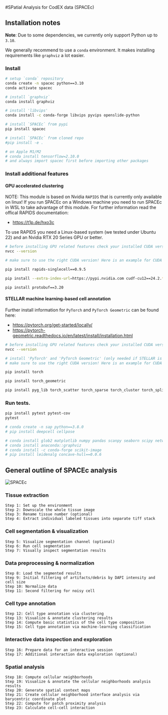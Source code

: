 #SPatial Analysis for CodEX data (SPACEc)

## Installation notes

**Note**: Due to some dependencies, we currently only support Python up to `3.10`.

We generally recommend to use a `conda` environment. It makes installing requirements like `graphviz` a lot easier.

### Install

```bash
# setup `conda` repository
conda create -n spacec python==3.10
conda activate spacec

# install `graphviz`
conda install graphviz

# install 'libvips'
conda install -c conda-forge libvips pyvips openslide-python

# install `SPACEc` from pypi
pip install spacec

# install `SPACEc` from cloned repo
#pip install -e .

# on Apple M1/M2
# conda install tensorflow=2.10.0
# and always import spacec first before importing other packages
```

### Install additional features 
#### GPU accelerated clustering
NOTE: This module is based on Nvidia `RAPIDS` that is currently only available on linux! If you run SPACEc on a Windows machine you need to run SPACEc in WSL to take advantage of this module. For further information read the offical RAPIDS documentation:
- https://t1p.de/hxo3c

To use RAPIDS you need a Linux-based system (we tested under Ubuntu 22) and an Nvidia RTX 20 Series GPU or better.

```bash
# before installing GPU related features check your installed CUDA version
nvcc --version

# make sure to use the right CUDA version! Here is an example for CUDA 12

pip install rapids-singlecell==0.9.5

pip install --extra-index-url=https://pypi.nvidia.com cudf-cu12==24.2.* dask-cudf-cu12==24.2.* cuml-cu12==24.2.* cugraph-cu12==24.2.* cuspatial-cu12==24.2.* cuproj-cu12==24.2.* cuxfilter-cu12==24.2.* cucim-cu12==24.2.* pylibraft-cu12==24.2.* raft-dask-cu12==24.2.*

pip install protobuf==3.20
```

#### STELLAR machine learning-based cell annotation
Further install information for `PyTorch` and `PyTorch Geometric` can be found here:
- https://pytorch.org/get-started/locally/
- https://pytorch-geometric.readthedocs.io/en/latest/install/installation.html

```bash
# before installing GPU related features check your installed CUDA version
nvcc --version

# install 'PyTorch' and 'PyTorch Geometric' (only needed if STELLAR is used)
# make sure to use the right CUDA version! Here is an example for CUDA 12 and PyTorch 2.3

pip install torch

pip install torch_geometric

pip install pyg_lib torch_scatter torch_sparse torch_cluster torch_spline_conv -f https://data.pyg.org/whl/torch-2.3.0+cu121.html
```

### Run tests.

```bash
pip install pytest pytest-cov
pytest
```


```bash
# conda create -n sap python==3.8.0
# pip install deepcell cellpose

# conda install glob2 matplotlib numpy pandas scanpy seaborn scipy networkx tensorly statsmodels scikit-learn yellowbrick joblib tifffile tensorflow
# conda install anaconda::graphviz
# conda install -c conda-forge scikit-image
# pip install leidenalg concave-hull==0.0.6
```

## General outline of SPACEc analysis

![SPACEc](https://github.com/yuqiyuqitan/SAP/tree/master/docs/overview.png?raw=true "")


### Tissue extraction
	Step 1: Set up the environment
	Step 2: Downscale the whole tissue image
	Step 3: Rename tissue number (optional)
	Step 4: Extract individual labeled tissues into separate tiff stack

### Cell segmentation & visualization
	Step 5: Visualize segmentation channel (optional)
	Step 6: Run cell segmentation
	Step 7: Visually inspect segmentation results

### Data preprocessing & normalization
	Step 8: Load the segmented results
	Step 9: Initial filtering of artifacts/debris by DAPI intensity and cell size
	Step 10: Normalize data
	Step 11: Second filtering for noisy cell

### Cell type annotation
	Step 12: Cell type annotation via clustering
	Step 13: Visualize & annotate clustering results
	Step 14: Compute basic statistics of the cell type composition
	Step 15: Cell type annotation via machine-learning classification

### Interactive data inspection and exploration
	Step 16: Prepare data for an interactive session
	Step 17: Additional interaction data exploration (optional)

### Spatial analysis
	Step 18: Compute cellular neighborhoods
	Step 19: Visualize & annotate the cellular neighborhoods analysis results
	Step 20: Generate spatial context maps
	Step 21: Create cellular neighborhood interface analysis via barycentric coordinate plot
	Step 22: Compute for patch proximity analysis
	Step 23: Calculate cell-cell interaction
